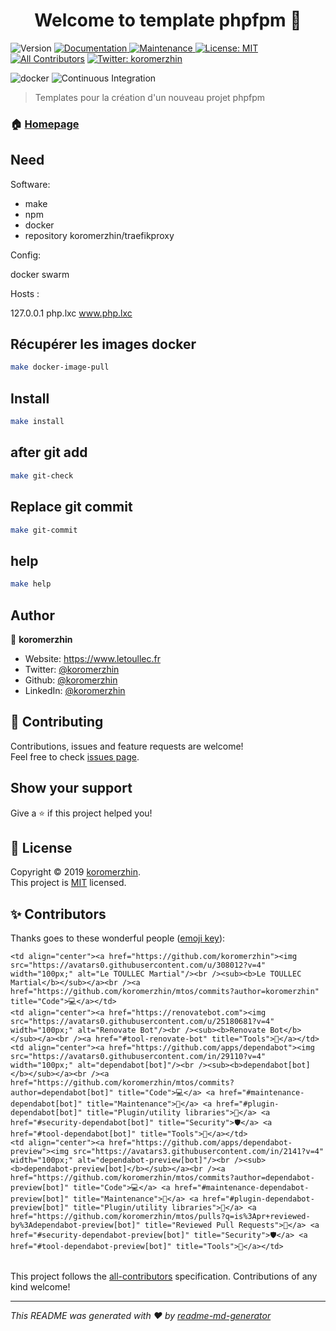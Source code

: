 <h1 align="center">Welcome to template phpfpm 👋</h1>
<p>
  <img alt="Version" src="https://img.shields.io/badge/version-1.0.0-blue.svg?cacheSeconds=2592000" />
  <a href="https://github.com/koromerzhin/template-phpfpm#readme">
    <img alt="Documentation" src="https://img.shields.io/badge/documentation-yes-brightgreen.svg" target="_blank" />
  </a>
  <a href="https://github.com/koromerzhin/template-phpfpm/graphs/commit-activity">
    <img alt="Maintenance" src="https://img.shields.io/badge/Maintained%3F-yes-green.svg" target="_blank" />
  </a>
  <a href="https://github.com/koromerzhin/template-phpfpm/blob/master/LICENSE">
    <img alt="License: MIT" src="https://img.shields.io/badge/License-MIT-yellow.svg" target="_blank" />
  </a> 
  <!-- ALL-CONTRIBUTORS-BADGE: START - Do not remove or modify this section --><a href="#-contributors"><img src="https://img.shields.io/badge/all_contributors-4-orange.svg?style=flat-square" alt="All Contributors" /></a><!-- ALL-CONTRIBUTORS-BADGE: END -->
  <a href="https://twitter.com/koromerzhin">
    <img alt="Twitter: koromerzhin" src="https://img.shields.io/twitter/follow/koromerzhin.svg?style=social" target="_blank" />
  </a>

  ![docker](https://github.com/koromerzhin/template-phpfpm/workflows/docker/badge.svg?branch=develop)
  ![Continuous Integration](https://github.com/koromerzhin/template-phpfpm/workflows/Continuous%20Integration/badge.svg?branch=develop)

</p>

> Templates pour la création d'un nouveau projet phpfpm

### 🏠 [Homepage](https://github.com/koromerzhin/template-phpfpm#readme)

## Need

Software:

* make
* npm
* docker
* repository koromerzhin/traefikproxy

Config: 

docker swarm

Hosts : 

127.0.0.1 php.lxc www.php.lxc

## Récupérer les images docker

``` sh
make docker-image-pull
```

## Install

``` sh
make install
```

## after git add

``` sh
make git-check
```

## Replace git commit

``` sh
make git-commit
```

## help

``` sh
make help
```

## Author

👤 **koromerzhin**

* Website: https://www.letoullec.fr
* Twitter: [@koromerzhin](https://twitter.com/koromerzhin)
* Github: [@koromerzhin](https://github.com/koromerzhin)
* LinkedIn: [@koromerzhin](https://linkedin.com/in/koromerzhin)

## 🤝 Contributing

Contributions, issues and feature requests are welcome!<br />Feel free to check [issues page](https://github.com/koromerzhin/template-phpfpm/issues).

## Show your support

Give a ⭐️ if this project helped you!

## 📝 License

Copyright © 2019 [koromerzhin](https://github.com/koromerzhin).<br />
This project is [MIT](https://github.com/koromerzhin/template-phpfpm/blob/master/LICENSE) licensed.

## ✨ Contributors

Thanks goes to these wonderful people ([emoji key](https://allcontributors.org/docs/en/emoji-key)):

<!-- ALL-CONTRIBUTORS-LIST: START - Do not remove or modify this section -->
<!-- prettier-ignore-start -->
<!-- markdownlint-disable -->
<table>
  <tr>

    <td align="center"><a href="https://github.com/koromerzhin"><img src="https://avatars0.githubusercontent.com/u/308012?v=4" width="100px;" alt="Le TOULLEC Martial"/><br /><sub><b>Le TOULLEC Martial</b></sub></a><br /><a href="https://github.com/koromerzhin/mtos/commits?author=koromerzhin" title="Code">💻</a></td>
    <td align="center"><a href="https://renovatebot.com"><img src="https://avatars0.githubusercontent.com/u/25180681?v=4" width="100px;" alt="Renovate Bot"/><br /><sub><b>Renovate Bot</b></sub></a><br /><a href="#tool-renovate-bot" title="Tools">🔧</a></td>
    <td align="center"><a href="https://github.com/apps/dependabot"><img src="https://avatars0.githubusercontent.com/in/29110?v=4" width="100px;" alt="dependabot[bot]"/><br /><sub><b>dependabot[bot]</b></sub></a><br /><a href="https://github.com/koromerzhin/mtos/commits?author=dependabot[bot]" title="Code">💻</a> <a href="#maintenance-dependabot[bot]" title="Maintenance">🚧</a> <a href="#plugin-dependabot[bot]" title="Plugin/utility libraries">🔌</a> <a href="#security-dependabot[bot]" title="Security">🛡️</a> <a href="#tool-dependabot[bot]" title="Tools">🔧</a></td>
    <td align="center"><a href="https://github.com/apps/dependabot-preview"><img src="https://avatars3.githubusercontent.com/in/2141?v=4" width="100px;" alt="dependabot-preview[bot]"/><br /><sub><b>dependabot-preview[bot]</b></sub></a><br /><a href="https://github.com/koromerzhin/mtos/commits?author=dependabot-preview[bot]" title="Code">💻</a> <a href="#maintenance-dependabot-preview[bot]" title="Maintenance">🚧</a> <a href="#plugin-dependabot-preview[bot]" title="Plugin/utility libraries">🔌</a> <a href="https://github.com/koromerzhin/mtos/pulls?q=is%3Apr+reviewed-by%3Adependabot-preview[bot]" title="Reviewed Pull Requests">👀</a> <a href="#security-dependabot-preview[bot]" title="Security">🛡️</a> <a href="#tool-dependabot-preview[bot]" title="Tools">🔧</a></td>

  </tr>
</table>

<!-- markdownlint-enable -->
<!-- prettier-ignore-end -->
<!-- ALL-CONTRIBUTORS-LIST: END -->

This project follows the [all-contributors](https://github.com/all-contributors/all-contributors) specification. Contributions of any kind welcome!

***
_This README was generated with ❤️ by [readme-md-generator](https://github.com/kefranabg/readme-md-generator)_
